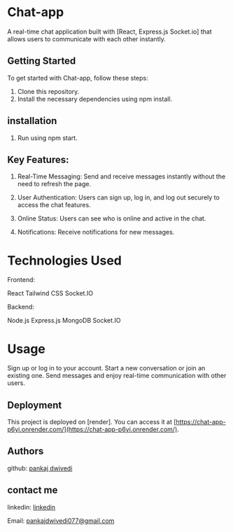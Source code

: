 # Chat-app

A real-time chat application built with [React, Express.js Socket.io] that allows users to communicate with each other instantly.

## Getting Started

To get started with Chat-app, follow these steps:

1. Clone this repository.
2. Install the necessary dependencies using npm install.


## installation

1. Run using npm start.


## Key Features:

1. Real-Time Messaging: Send and receive messages instantly without the need to refresh the page.

2. User Authentication: Users can sign up, log in, and log out securely to access the chat features.

3. Online Status: Users can see who is online and active in the chat.

4. Notifications: Receive notifications for new messages.

# Technologies Used
 Frontend:

React
Tailwind CSS
Socket.IO

Backend:

Node.js
Express.js
MongoDB
Socket.IO

# Usage

Sign up or log in to your account.
Start a new conversation or join an existing one.
Send messages and enjoy real-time communication with other users.

## Deployment

This project is deployed on [render]. You can access it at [https://chat-app-p6yi.onrender.com/](https://chat-app-p6yi.onrender.com/).

## Authors

github: [pankaj dwivedi](https://github.com/pankajdwivedi077)

## contact me 

linkedin: [linkedin](https://www.linkedin.com/in/pankaj-dwivedi-/)

Email: pankajdwivedi077@gmail.com
